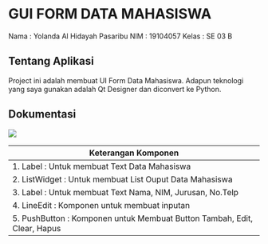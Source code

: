 # GUI FORM DATA MAHASISWA
Nama : Yolanda Al Hidayah Pasaribu
NIM : 19104057
Kelas : SE 03 B

## Tentang Aplikasi
Project ini adalah membuat UI Form Data Mahasiswa. Adapun teknologi yang saya gunakan adalah Qt Designer dan diconvert ke Python.

## Dokumentasi

<img src = "https://github.com/yolandapasaribu/19104057-Yolanda_Al_Hidayah_Pemrograman_GUI/blob/Teori-3/output.png" >

| Keterangan Komponen |
| ------ |
| 1. Label : Untuk membuat Text Data Mahasiswa |
| 2. ListWidget : Untuk membuat List Ouput Data Mahasiswa |
| 3. Label : Untuk membuat Text Nama, NIM, Jurusan, No.Telp  |
| 4. LineEdit : Komponen untuk membuat inputan |
| 5. PushButton : Komponen untuk Membuat Button Tambah, Edit, Clear, Hapus |
